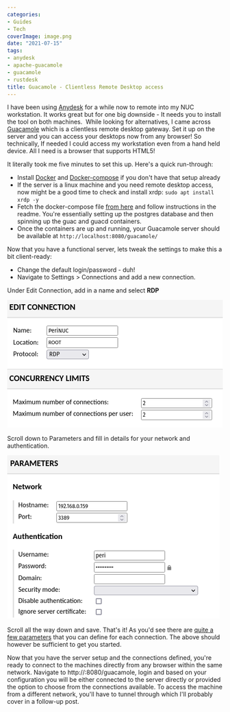 ```yaml
---
categories:
- Guides
- Tech
coverImage: image.png
date: "2021-07-15"
tags:
- anydesk
- apache-guacamole
- guacamole
- rustdesk
title: Guacamole - Clientless Remote Desktop access
---
```


I have been using [Anydesk](https://anydesk.com/en) for a while now to remote into my NUC workstation. It works great but for one big downside - It needs you to install the tool on both machines.  While looking for alternatives, I came across [Guacamole](https://guacamole.apache.org/) which is a clientless remote desktop gateway. Set it up on the server and you can access your desktops now from any browser! So technically, If needed I could access my workstation even from a hand held device. All I need is a browser that supports HTML5!

It literally took me five minutes to set this up. Here's a quick run-through:

- Install [Docker](https://docs.docker.com/get-docker/) and [Docker-compose](https://docs.docker.com/compose/install/) if you don't have that setup already
- If the server is a linux machine and you need remote desktop access, now might be a good time to check and install xrdp: `sudo apt install xrdp -y`
- Fetch the docker-compose file [from here](https://github.com/reisbel/guacamole-docker-compose) and follow instructions in the readme. You're essentially setting up the postgres database and then spinning up the guac and guacd containers.
- Once the containers are up and running, your Guacamole server should be available at `http://localhost:8080/guacamole/`

Now that you have a functional server, lets tweak the settings to make this a bit client-ready:

- Change the default login/password - duh!
- Navigate to Settings > Connections and add a new connection.

Under Edit Connection, add in a name and select **RDP**

![](images/image.png)

Scroll down to Parameters and fill in details for your network and authentication.

![](images/image-1.png)

Scroll all the way down and save. That's it! As you'd see there are [quite a few parameters](https://guacamole.apache.org/doc/gug/configuring-guacamole.html#rdp) that you can define for each connection. The above should however be sufficient to get you started.

Now that you have the server setup and the connections defined, you're ready to connect to the machines directly from any browser within the same network. Navigate to http://<ip address>:8080/guacamole, login and based on your configuration you will be either connected to the server directly or provided the option to choose from the connections available. To access the machine from a different network, you'll have to tunnel through which I'll probably cover in a follow-up post.
